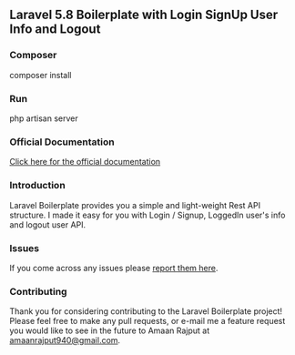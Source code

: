 ## Laravel 5.8 Boilerplate with Login SignUp User Info and Logout

### Composer

composer install

### Run

php artisan server

### Official Documentation

[Click here for the official documentation](https://laravel.com/docs/5.8)

### Introduction

Laravel Boilerplate provides you a simple and light-weight Rest API structure. I made it easy for you with Login / Signup, LoggedIn user's info and logout user API.

### Issues

If you come across any issues please [report them here](https://github.com/amaanrajput940/laravel5.8-with-login-signup-api/issues).

### Contributing

Thank you for considering contributing to the Laravel Boilerplate project! Please feel free to make any pull requests, or e-mail me a feature request you would like to see in the future to Amaan Rajput at amaanrajput940@gmail.com.

<!-- ### License

MIT: [http://anthony.mit-license.org](http://anthony.mit-license.org) -->
